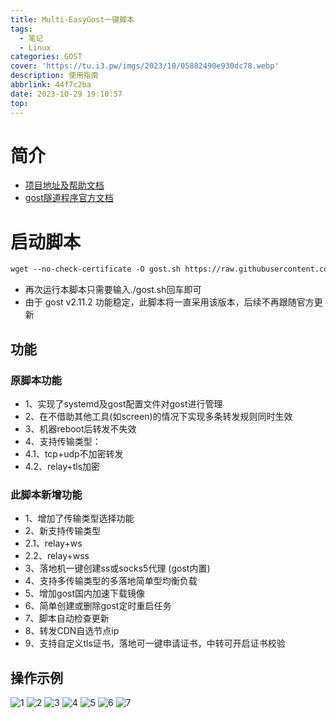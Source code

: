 ```yaml
---
title: Multi-EasyGost一键脚本
tags:
  - 笔记
  - Linux
categories: GOST
cover: 'https://tu.i3.pw/imgs/2023/10/05882490e930dc78.webp'
description: 使用指南
abbrlink: 44f7c2ba
date: 2023-10-29 19:10:57
top:
---
```

# 简介

- [项目地址及帮助文档]( https://github.com/KANIKIG/Multi-EasyGost)
- [gost隧道程序官方文档](https://v2.gost.run)

# 启动脚本

```markdown
wget --no-check-certificate -O gost.sh https://raw.githubusercontent.com/KANIKIG/Multi-EasyGost/master/gost.sh && chmod +x gost.sh && ./gost.sh
```

- 再次运行本脚本只需要输入./gost.sh回车即可
- 由于 gost v2.11.2 功能稳定，此脚本将一直采用该版本，后续不再跟随官方更新

## 功能

### 原脚本功能

- 1、实现了systemd及gost配置文件对gost进行管理
- 2、在不借助其他工具(如screen)的情况下实现多条转发规则同时生效
- 3、机器reboot后转发不失效
- 4、支持传输类型：
- 4.1、tcp+udp不加密转发
- 4.2、relay+tls加密

### 此脚本新增功能

- 1、增加了传输类型选择功能
- 2、新支持传输类型
- 2.1、relay+ws
- 2.2、relay+wss
- 3、落地机一键创建ss或socks5代理 (gost内置)
- 4、支持多传输类型的多落地简单型均衡负载
- 5、增加gost国内加速下载镜像
- 6、简单创建或删除gost定时重启任务
- 7、脚本自动检查更新
- 8、转发CDN自选节点ip
- 9、支持自定义tls证书，落地可一键申请证书，中转可开启证书校验

## 操作示例


![1](https://tu.i3.pw/imgs/2023/10/5c612b563d5c1ec0.png)
![2](https://tu.i3.pw/imgs/2023/10/ea358f6a56ad27e2.png)
![3](https://tu.i3.pw/imgs/2023/10/0e56386887944b91.png)
![4](https://tu.i3.pw/imgs/2023/10/24425883ce028d55.png)
![5](https://tu.i3.pw/imgs/2023/10/daade3e679a27315.png)
![6](https://tu.i3.pw/imgs/2023/10/adc8655ff7d93b43.png)
![7](https://tu.i3.pw/imgs/2023/10/d73d6189311ba266.png)